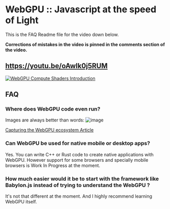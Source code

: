 # WebGPU :: Javascript at the speed of Light 

This is the FAQ Readme file for the video down below.

**Corrections of mistakes in the video is pinned in the comments section of the video.**

## https://youtu.be/oAwlk0j5RUM
[![WebGPU Compute Shaders Introduction](https://github.com/visionary-3d/webgpu-faq/assets/64514807/eb3b86ce-5f24-4a3a-a03c-e7aad86cf6c5)](https://youtu.be/oAwlk0j5RUM)

## FAQ

### Where does WebGPU code even run?
Images are always better than words:
![image](https://github.com/visionary-3d/webgpu-faq/assets/64514807/ddfba62f-856b-43be-820d-1d7a04711756)

[Capturing the WebGPU ecosystem Article](https://developer.chrome.com/blog/webgpu-ecosystem/)

### Can WebGPU be used for native mobile or desktop apps?
Yes. You can write C++ or Rust code to create native applications with WebGPU.
However support for some browsers and specially mobile browsers is Work In Progress at the moment.

### How much easier would it be to start with the framework like Babylon.js instead of trying to understand the WebGPU ?
It's not that different at the moment. And I highly recommend learning WebGPU itself.
